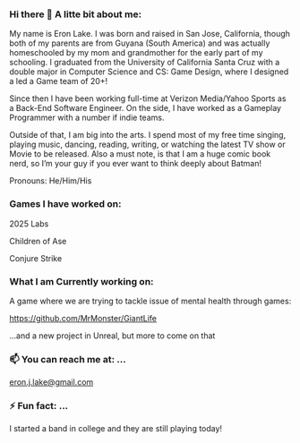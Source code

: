 ### Hi there 👋 A litte bit about me:

My name is Eron Lake. I was born and raised in  San Jose, California, though both of my parents are from Guyana (South America) and was actually homeschooled by my mom and grandmother for the early part of my schooling. I graduated from the University of California Santa Cruz with a double major in Computer Science and CS: Game Design, where I designed a led a Game team of 20+! 

Since then I have been working full-time at Verizon Media/Yahoo Sports as a Back-End Software Engineer. On the side, I have worked as a Gameplay Programmer with a number if indie teams.

Outside of that, I am big into the arts. I spend most of my free time singing, playing music, dancing, reading, writing, or watching the latest TV show or Movie to be released. Also a must note, is that I am a huge comic book nerd, so I’m your guy if you ever want to think deeply about Batman!  

Pronouns: He/Him/His

### Games I have worked on:

2025 Labs

Children of Ase 

Conjure Strike 


### What I am Currently working on: 

A game where we are trying to tackle issue of mental health through games:

https://github.com/MrMonster/GiantLife


...and a new project in Unreal, but more to come on that 



### 📫 You can reach me at: ...

eron.j.lake@gmail.com


### ⚡ Fun fact: ...

I started a band in college and they are still playing today! 
